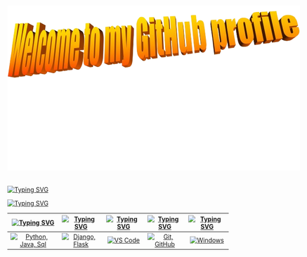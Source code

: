 <div align="center">
  <img src="Images/Welcome.png" style="max-width: 3000000%;" alt="cargando..." />
  <br />
  <br />


</div>

[![Typing SVG](https://readme-typing-svg.herokuapp.com?font=Manufacturing+Consent&size=100&color=586069&stroke=FFFFFF&duration=700&center=false&vCenter=true&height=100&repeat=false&random=false&lines=Sobre+mí)](https://git.io/typing-svg)



[![Typing SVG](https://readme-typing-svg.herokuapp.com?font=Libertinus+Math&size=30&color=586069&duration=500&center=false&vCenter=true&width=1000&height=160&repeat=false&random=false&multiline=true&lines=🚀+Primeros+pasos+para+llegar+a+Senior;💻+Siempre+aprendiendo+y+reforzando+conocimientos;🌟+Ansioso+de+aprender+y+crecer+más+de+lo+que+me+creo+capaz)](https://git.io/typing-svg)

<!--
[![Typing SVG](https://readme-typing-svg.herokuapp.com?font=Manufacturing+Consent&size=100&color=FFFFFF&center=false&vCenter=true&height=100&duration=1&repeat=false&random=false&lines=Sobre+mí)](https://git.io/typing-svg)

COLOR: 586069
-->

| [![Typing SVG](https://readme-typing-svg.herokuapp.com?font=Manufacturing+Consent&size=37&pause=1000&color=586069&center=true&vCenter=true&repeat=false&random=false&width=200&lines=Lenguajes)](https://git.io/typing-svg) | [![Typing SVG](https://readme-typing-svg.herokuapp.com?font=Manufacturing+Consent&size=37&pause=1000&color=586069&center=true&vCenter=true&repeat=false&random=false&width=200&lines=Frameworks)](https://git.io/typing-svg) | [![Typing SVG](https://readme-typing-svg.herokuapp.com?font=Manufacturing+Consent&size=37&pause=1000&color=586069&center=true&vCenter=true&repeat=false&random=false&width=150&lines=IDEs)](https://git.io/typing-svg) | [![Typing SVG](https://readme-typing-svg.herokuapp.com?font=Manufacturing+Consent&size=37&pause=1000&color=586069&center=true&vCenter=true&repeat=false&random=false&width=200&lines=Herramientas)](https://git.io/typing-svg) | [![Typing SVG](https://readme-typing-svg.herokuapp.com?font=Manufacturing+Consent&size=37&pause=1000&color=586069&center=true&vCenter=true&repeat=false&random=false&width=285&lines=Sistemas+Operativos)](https://git.io/typing-svg) |
| ----- | ---- | ---- | ---- | ---- |
| <div align="center"><a href="https://skillicons.dev"><img src="https://skillicons.dev/icons?i=py,java,mysql" title="Python, Java, Sql"/></a></div> | <div align="center"><a href="https://skillicons.dev"><img src="https://skillicons.dev/icons?i=django,flask" title="Django, Flask"/></a></div>| <div align="center"><a href="https://skillicons.dev"><img src="https://skillicons.dev/icons?i=vscode" title="VS Code"/></a></div> | <div align="center"><a href="https://skillicons.dev"><img src="https://skillicons.dev/icons?i=git,github" title="Git, GitHub"/></a></div> | <div align="center"><a href="https://skillicons.dev"><img src="https://skillicons.dev/icons?i=windows" title="Windows"/></a></div> |

<!--
**xdmrk/xdmrk** is a ✨ _special_ ✨ repository because its `README.md` (this file) appears on your GitHub profile.

Here are some ideas to get you started:

- 🔭 I’m currently working on ...
- 🌱 I’m currently learning ...
- 👯 I’m looking to collaborate on ...
- 🤔 I’m looking for help with ...
- 💬 Ask me about ...
- 📫 How to reach me: ...
- 😄 Pronouns: ...
- ⚡ Fun fact: ...
-->
